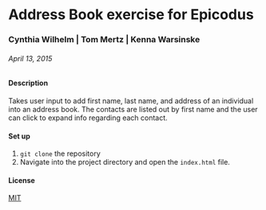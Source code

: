 # Address Book exercise for Epicodus

### Cynthia Wilhelm | Tom Mertz | Kenna Warsinske

###### April 13, 2015

#### Description

Takes user input to add first name, last name, and address of an individual into an address book. The contacts are listed out by first name and the user can click to expand info regarding each contact.

#### Set up

1. `git clone` the repository
2. Navigate into the project directory and open the `index.html` file.

#### License

[MIT](https://gist.github.com/tfmertz/f59650110a594d4e226b)
